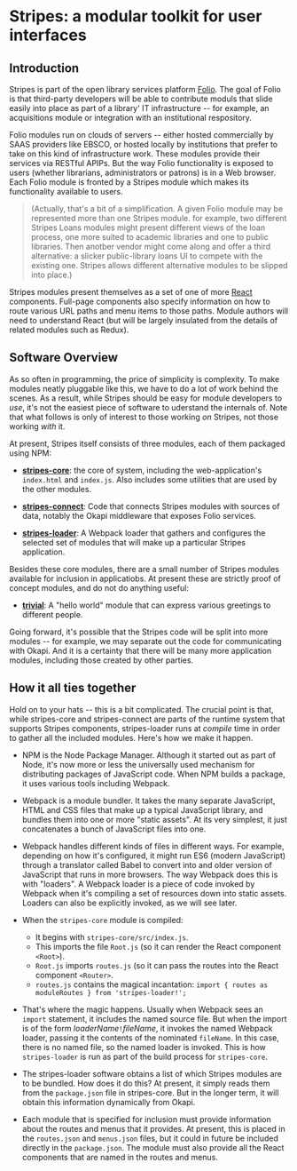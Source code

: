 Stripes: a modular toolkit for user interfaces
==============================================

Introduction
------------

Stripes is part of the open library services platform
[Folio](http://www.folio.org/). The goal of Folio is that third-party
developers will be able to contribute moduls that slide easily into
place as part of a library' IT infrastructure -- for example, an
acquisitions module or integration with an institutional respository.

Folio modules run on clouds of servers -- either hosted commercially
by SAAS providers like EBSCO, or hosted locally by institutions that
prefer to take on this kind of infrastructure work. These modules
provide their services via RESTful APIPs. But the way Folio
functionality is exposed to users (whether librarians, administrators
or patrons) is in a Web browser. Each Folio module is fronted by a
Stripes module which makes its functionality available to users.

> (Actually, that's a bit of a simplification. A given Folio module
> may be represented more than one Stripes module. for example, two
> different Stripes Loans modules might present different views of the
> loan process, one more suited to academic libraries and one to
> public libraries. Then anotber vendor might come along and offer a
> third alternative: a slicker public-library loans UI to compete with
> the existing one. Stripes allows different alternative modules to be
> slipped into place.)

Stripes modules present themselves as a set of one of more
[React](https://facebook.github.io/react/) components. Full-page
components also specify information on how to route various URL paths
and menu items to those paths. Module authors will need to understand
React (but will be largely insulated from the details of related
modules such as Redux).


Software Overview
-----------------

As so often in programming, the price of simplicity is complexity. To
make modules neatly pluggable like this, we have to do a lot of work
behind the scenes. As a result, while Stripes should be easy for
module developers to _use_, it's not the easiest piece of software to
uderstand the internals of. Note that what follows is only of interest
to those working _on_ Stripes, not those working _with_ it.

At present, Stripes itself consists of three modules, each of them
packaged using NPM:

* [**stripes-core**](https://github.com/sling-incubator/stripes-experiments/tree/master/stripes-core):
  the core of system, including the web-application's
  `index.html` and `index.js`. Also includes some utilities that are
  used by the other modules.

* [**stripes-connect**](https://github.com/sling-incubator/stripes-experiments/tree/master/stripes-connect):
  Code that connects Stripes modules with sources of data, notably the
  Okapi middleware that exposes Folio services.

* [**stripes-loader**](https://github.com/sling-incubator/stripes-loader):
  A Webpack loader that gathers and configures the selected set of
  modules that will make up a particular Stripes application.

Besides these core modules, there are a small number of Stripes
modules available for inclusion in applicatiobs. At present these are
strictly proof of concept modules, and do not do anything useful:

* [**trivial**](https://github.com/sling-incubator/stripes-experiments/tree/master/trivial):
  A "hello world" module that can express various greetings to
  different people.

Going forward, it's possible that the Stripes code will be split into
more modules -- for example, we may separate out the code for
communicating with Okapi. And it is a certainty that there will be
many more application modules, including those created by other
parties.


How it all ties together
------------------------

Hold on to your hats -- this is a bit complicated. The crucial point
is that, while stripes-core and stripes-connect are parts of the
runtime system that supports Stripes components, stripes-loader runs
at _compile_ time in order to gather all the included modules. Here's
how we make it happen.

* NPM is the Node Package Manager. Although it started out as part of
  Node, it's now more or less the universally used mechanism for
  distributing packages of JavaScript code. When NPM builds a package,
  it uses various tools including Webpack.

* Webpack is a module bundler. It takes the many separate JavaScript,
  HTML and CSS files that make up a typical JavaScript library, and
  bundles them into one or more "static assets". At its very simplest,
  it just concatenates a bunch of JavaScript files into one.

* Webpack handles different kinds of files in different ways. For
  example, depending on how it's configured, it might run ES6 (modern
  JavaScript) through a translator called Babel to convert into and
  older version of JavaScript that runs in more browsers. The way
  Webpack does this is with "loaders". A Webpack loader is a piece of
  code invoked by Webpack when it's compiling a set of resources down
  into static assets. Loaders can also be explicitly invoked, as we
  will see later.

* When the `stripes-core` module is compiled:

    * It begins with `stripes-core/src/index.js`.
    * This imports the file `Root.js` (so it can render the React
      component `<Root>`).
    * `Root.js` imports `routes.js` (so it can pass the routes into the
      React component `<Router>`.
    * `routes.js` contains the magical incantation:
      `import { routes as moduleRoutes } from 'stripes-loader!';`

* That's where the magic happens. Usually when Webpack sees an
  `import` statement, it includes the named source file. But when the
  import is of the form _loaderName_`!`_fileName_, it invokes the
  named Webpack loader, passing it the contents of the nominated
  `fileName`. In this case, there is no named file, so the named
  loader is invoked. This is how `stripes-loader` is run as part of
  the build process for `stripes-core`.

* The stripes-loader software obtains a list of which Stripes modules
  are to be bundled. How does it do this? At present, it simply reads
  them from the `package.json` file in stripes-core. But in the longer
  term, it will obtain this information dynamically from Okapi.

* Each module that is specified for inclusion must provide information
  about the routes and menus that it provides. At present, this is
  placed in the `routes.json` and `menus.json` files, but it could in
  future be included directly in the `package.json`. The module must
  also provide all the React components that are named in the routes
  and menus.

